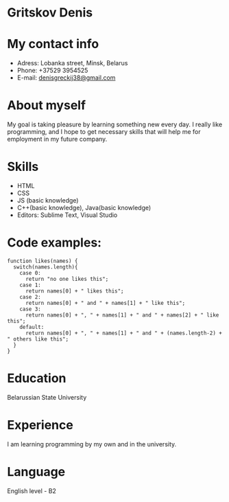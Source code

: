 # Gritskov Denis
# My contact info
* Adress: Lobanka street, Minsk, Belarus
* Phone: +37529 3954525
* E-mail: denisgreckij38@gmail.com

# About myself
My goal is taking pleasure by learning something new every day. I really like programming, and I hope to get necessary skills that will help me for employment in my future company.

# Skills
* HTML
* CSS
* JS (basic knowledge)
* C++(basic knowledge), Java(basic knowledge)
* Editors: Sublime Text, Visual Studio

# Code examples:
```
function likes(names) {
  switch(names.length){
    case 0:
      return "no one likes this";
    case 1:
      return names[0] + " likes this";
    case 2:
      return names[0] + " and " + names[1] + " like this";
    case 3:
      return names[0] + ", " + names[1] + " and " + names[2] + " like this";
    default: 
      return names[0] + ", " + names[1] + " and " + (names.length-2) + " others like this";
  }
}
```
# Education
Belarussian State University

# Experience
I am learning programming by my own and in the university.

# Language
English level - B2
